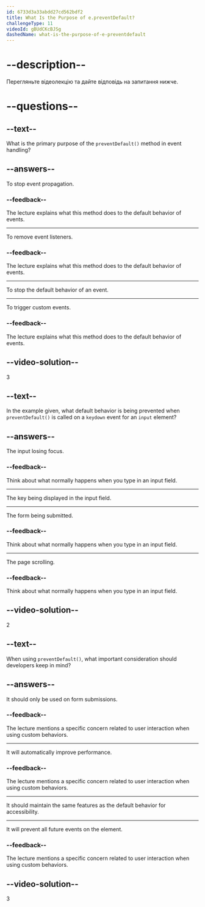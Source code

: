 ```yaml
---
id: 6733d3a33abdd27cd562bdf2
title: What Is the Purpose of e.preventDefault?
challengeType: 11
videoId: gBUdCKcBJSg
dashedName: what-is-the-purpose-of-e-preventdefault
---
```


# --description--

Перегляньте відеолекцію та дайте відповідь на запитання нижче.

# --questions--

## --text--

What is the primary purpose of the `preventDefault()` method in event handling?

## --answers--

To stop event propagation.

### --feedback--

The lecture explains what this method does to the default behavior of events.

---

To remove event listeners.

### --feedback--

The lecture explains what this method does to the default behavior of events.

---

To stop the default behavior of an event.

---

To trigger custom events.

### --feedback--

The lecture explains what this method does to the default behavior of events.

## --video-solution--

3

## --text--

In the example given, what default behavior is being prevented when `preventDefault()` is called on a `keydown` event for an `input` element?

## --answers--

The input losing focus.

### --feedback--

Think about what normally happens when you type in an input field.

---

The key being displayed in the input field.

---

The form being submitted.

### --feedback--

Think about what normally happens when you type in an input field.

---

The page scrolling.

### --feedback--

Think about what normally happens when you type in an input field.

## --video-solution--

2

## --text--

When using `preventDefault()`, what important consideration should developers keep in mind?

## --answers--

It should only be used on form submissions.

### --feedback--

The lecture mentions a specific concern related to user interaction when using custom behaviors.

---

It will automatically improve performance.

### --feedback--

The lecture mentions a specific concern related to user interaction when using custom behaviors.

---

It should maintain the same features as the default behavior for accessibility.

---

It will prevent all future events on the element.

### --feedback--

The lecture mentions a specific concern related to user interaction when using custom behaviors.

## --video-solution--

3
